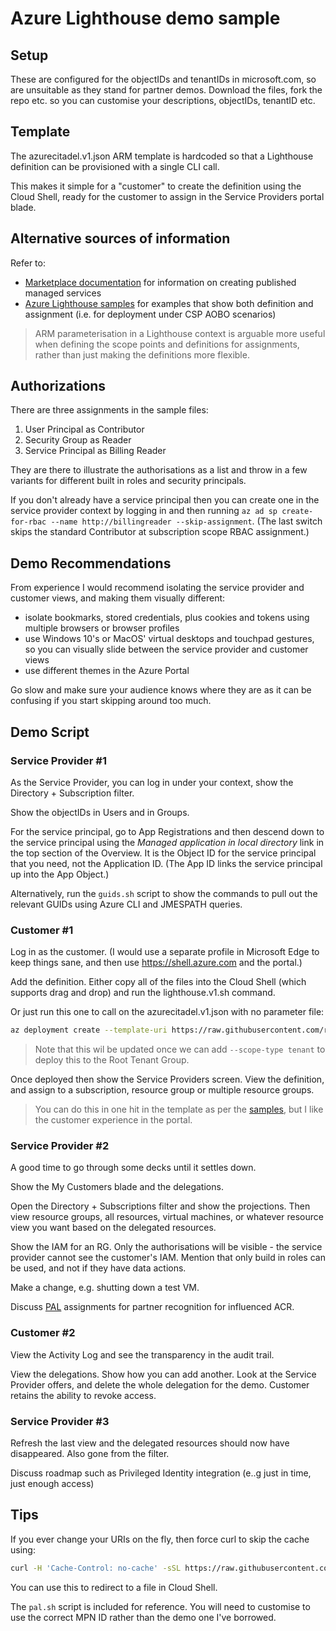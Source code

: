 # Azure Lighthouse demo sample

## Setup

These are configured for the objectIDs and tenantIDs in microsoft.com, so are unsuitable as they stand for partner demos. Download the files, fork the repo etc. so you can customise your descriptions, objectIDs, tenantID etc.

## Template

The azurecitadel.v1.json ARM template is hardcoded so that a Lighthouse definition can be provisioned with a single CLI call.

This makes it simple for a "customer" to create the definition using the Cloud Shell, ready for the customer to assign in the Service Providers portal blade.

## Alternative sources of information

Refer to:

* [Marketplace documentation](https://docs.microsoft.com/azure/lighthouse/how-to/publish-managed-services-offers) for information on creating published managed services
* [Azure Lighthouse samples](https://github.com/Azure/Azure-Lighthouse-samples) for examples that show both definition and assignment (i.e. for deployment under CSP AOBO scenarios)

> ARM parameterisation in a Lighthouse context is arguable more useful when defining the scope points and definitions for assignments, rather than just making the definitions more flexible.

## Authorizations

There are three assignments in the sample files:

1. User Principal as Contributor
1. Security Group as Reader
1. Service Principal as Billing Reader

They are there to illustrate the authorisations as a list and throw in a few variants for different built in roles and security principals.

If you don't already have a service principal then you can create one in the service provider context by logging in and then running `az ad sp create-for-rbac --name http://billingreader --skip-assignment`. (The last switch skips the standard Contributor at subscription scope RBAC assignment.)

## Demo Recommendations

From experience I would recommend isolating the service provider and customer views, and making them visually different:

* isolate bookmarks, stored credentials, plus cookies and tokens using multiple browsers or browser profiles
* use Windows 10's or MacOS' virtual desktops and touchpad gestures, so you can visually slide between the service provider and customer views
* use different themes in the Azure Portal

Go slow and make sure your audience knows where they are as it can be confusing if you start skipping around too much.

## Demo Script

### Service Provider #1

As the Service Provider, you can log in under your context, show the Directory + Subscription filter.

Show the objectIDs in Users and in Groups.

For the service principal, go to App Registrations and then descend down to the service principal using the _Managed application in local directory_ link in the top section of the Overview. It is the Object ID for the service principal that you need, not the Application ID.  (The App ID links the service principal up into the App Object.)

Alternatively, run the `guids.sh` script to show the commands to pull out the relevant GUIDs using Azure CLI and JMESPATH queries.

### Customer #1

Log in as the customer. (I would use a separate profile in Microsoft Edge to keep things sane, and then use <https://shell.azure.com> and the portal.)

Add the definition. Either copy all of the files into the Cloud Shell (which supports drag and drop) and run the lighthouse.v1.sh command.

Or just run this one to call on the azurecitadel.v1.json with no parameter file:

```bash
az deployment create --template-uri https://raw.githubusercontent.com/richeney/lighthouse/master/azurecitadel.v1.json --location westeurope
```

> Note that this wil be updated once we can add `--scope-type tenant` to deploy this to the Root Tenant Group.

Once deployed then show the Service Providers screen. View the definition, and assign to a subscription, resource group or multiple resource groups.

> You can do this in one hit in the template as per the [samples](https://github.com/Azure/Azure-Lighthouse-samples), but I like the customer experience in the portal.

### Service Provider #2

A good time to go through some decks until it settles down.

Show the My Customers blade and the delegations.

Open the Directory + Subscriptions filter and show the projections. Then view resource groups, all resources, virtual machines, or whatever resource view you want based on the delegated resources.

Show the IAM for an RG.  Only the authorisations will be visible - the service provider cannot see the customer's IAM. Mention that only build in roles can be used, and not if they have data actions.

Make a change, e.g. shutting down a test VM.

Discuss [PAL](https://aka.ms/partneradminlink) assignments for partner recognition for influenced ACR.

### Customer #2

View the Activity Log and see the transparency in the audit trail.

View the delegations.  Show how you can add another. Look at the Service Provider offers, and delete the whole delegation for the demo. Customer retains the ability to revoke access.

### Service Provider #3

Refresh the last view and the delegated resources should now have disappeared. Also gone from the filter.

Discuss roadmap such as Privileged Identity integration (e..g just in time, just enough access)

## Tips

If you ever change your URIs on the fly, then force curl to skip the cache using:

```bash
curl -H 'Cache-Control: no-cache' -sSL https://raw.githubusercontent.com/richeney/lighthouse/master/azurecitadel.v1.json
```

You can use this to redirect to a file in Cloud Shell.

The `pal.sh` script is included for reference. You will need to customise to use the correct MPN ID rather than the demo one I've borrowed.

